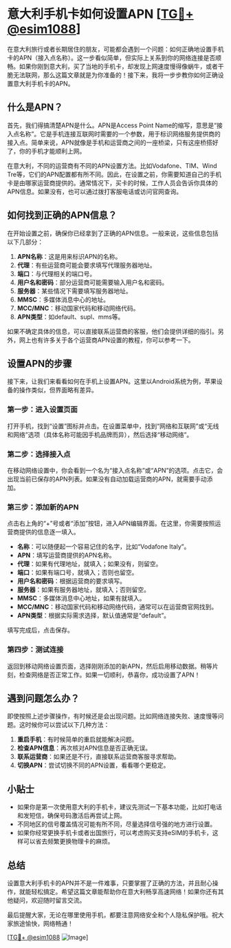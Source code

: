 # 意大利手机卡如何设置APN [[TG💪+ @esim1088](https://t.me/s/esim1088)]

在意大利旅行或者长期居住的朋友，可能都会遇到一个问题：如何正确地设置手机卡的APN（接入点名称）。这一步看似简单，但实际上关系到你的网络连接是否顺畅。如果你刚到意大利，买了当地的手机卡，却发现上网速度慢得像蜗牛，或者干脆无法联网，那么这篇文章就是为你准备的！接下来，我将一步步教你如何正确设置意大利手机卡的APN。

## 什么是APN？

首先，我们得搞清楚APN是什么。APN是Access Point Name的缩写，意思是“接入点名称”。它是手机连接互联网时需要的一个参数，用于标识网络服务提供商的接入点。简单来说，APN就像是手机和运营商之间的一座桥梁，只有这座桥搭好了，你的手机才能顺利上网。

在意大利，不同的运营商有不同的APN设置方法。比如Vodafone、TIM、Wind Tre等，它们的APN配置都有所不同。因此，在设置之前，你需要知道自己的手机卡是由哪家运营商提供的。通常情况下，买卡的时候，工作人员会告诉你具体的APN信息。如果没有，也可以通过拨打客服电话或访问官网查询。

## 如何找到正确的APN信息？

在开始设置之前，确保你已经拿到了正确的APN信息。一般来说，这些信息包括以下几部分：

1. **APN名称**：这是用来标识APN的名称。
2. **代理**：有些运营商可能会要求填写代理服务器地址。
3. **端口**：与代理相关的端口号。
4. **用户名和密码**：部分运营商可能需要输入用户名和密码。
5. **服务器**：某些情况下需要填写服务器地址。
6. **MMSC**：多媒体消息中心的地址。
7. **MCC/MNC**：移动国家代码和移动网络代码。
8. **APN类型**：如default、supl、mms等。

如果不确定具体的信息，可以直接联系运营商的客服，他们会提供详细的指引。另外，网上也有许多关于各个运营商APN设置的教程，你可以参考一下。

## 设置APN的步骤

接下来，让我们来看看如何在手机上设置APN。这里以Android系统为例，苹果设备的操作类似，但界面略有差异。

### 第一步：进入设置页面

打开手机，找到“设置”图标并点击。在设置菜单中，找到“网络和互联网”或“无线和网络”选项（具体名称可能因手机品牌而异），然后选择“移动网络”。

### 第二步：选择接入点

在移动网络设置中，你会看到一个名为“接入点名称”或“APN”的选项。点击它，会出现当前已保存的APN列表。如果没有自动加载运营商的APN，就需要手动添加。

### 第三步：添加新的APN

点击右上角的“+”号或者“添加”按钮，进入APN编辑界面。在这里，你需要按照运营商提供的信息逐一填入。

- **名称**：可以随便起一个容易记住的名字，比如“Vodafone Italy”。
- **APN**：填写运营商提供的APN名称。
- **代理**：如果有代理地址，就填入；如果没有，则留空。
- **端口**：如果有端口号，就填入；否则也留空。
- **用户名和密码**：根据运营商的要求填写。
- **服务器**：如果有服务器地址，就填入；否则留空。
- **MMSC**：多媒体消息中心地址，如果有就填入。
- **MCC/MNC**：移动国家代码和移动网络代码，通常可以在运营商官网找到。
- **APN类型**：根据实际需求选择，默认值通常是“default”。

填写完成后，点击保存。

### 第四步：测试连接

返回到移动网络设置页面，选择刚刚添加的新APN，然后启用移动数据。稍等片刻，检查网络是否正常工作。如果一切顺利，恭喜你，成功设置了APN！

## 遇到问题怎么办？

即使按照上述步骤操作，有时候还是会出现问题。比如网络连接失败、速度慢等问题。这时候你可以尝试以下几种方法：

1. **重启手机**：有时候简单的重启就能解决问题。
2. **检查APN信息**：再次核对APN信息是否正确无误。
3. **联系运营商**：如果还是不行，直接联系运营商客服寻求帮助。
4. **切换APN**：尝试切换不同的APN设置，看看哪个更稳定。

## 小贴士

- 如果你是第一次使用意大利的手机卡，建议先测试一下基本功能，比如打电话和发短信，确保号码激活后再尝试上网。
- 不同地区的信号覆盖情况可能有所不同，尽量选择信号强的地方进行设置。
- 如果你经常更换手机卡或者出国旅行，可以考虑购买支持eSIM的手机卡，这样可以省去频繁更换物理卡的麻烦。

## 总结

设置意大利手机卡的APN并不是一件难事，只要掌握了正确的方法，并且耐心操作，就能轻松搞定。希望这篇文章能帮助你在意大利畅享高速网络！如果你还有其他疑问，欢迎随时留言交流。

最后提醒大家，无论在哪里使用手机，都要注意网络安全和个人隐私保护哦。祝大家旅途愉快，网络畅通！

[[TG💪+ @esim1088](https://t.me/s/esim1088) ![Image](https://i.postimg.cc/4NQfJmqS/Snipaste-2025-05-13-00-14-12.png)]